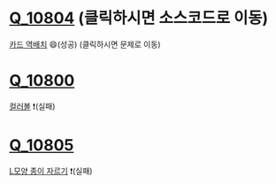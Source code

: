 # [Q_10804](https://github.com/SpicyKong/problems/blob/master/BOJ/Q_10804.py) (클릭하시면 소스코드로 이동)
 [카드 역배치](https://www.acmicpc.net/problem/10804) :smile:(성공) (클릭하시면 문제로 이동)
# [Q_10800](https://github.com/SpicyKong/problems/blob/master/BOJ/Q_10800.py)
 [컬러볼](https://www.acmicpc.net/problem/10800) :exclamation:(실패)
# [Q_10805](https://github.com/SpicyKong/problems/blob/master/BOJ/Q_10805.py)
 [L모양 종이 자르기](https://www.acmicpc.net/problem/10805) :exclamation:(실패)

